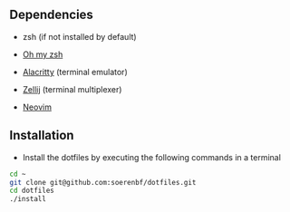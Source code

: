 ## Dependencies

- zsh (if not installed by default)
- [Oh my zsh](https://github.com/ohmyzsh/ohmyzsh)

- [Alacritty](https://github.com/alacritty/alacritty) (terminal emulator)
- [Zellij](https://github.com/zellij-org/zellij) (terminal multiplexer)

- [Neovim](./config/kickstart.nvim)

## Installation

- Install the dotfiles by executing the following commands in a terminal

```bash
cd ~
git clone git@github.com:soerenbf/dotfiles.git
cd dotfiles
./install
```
